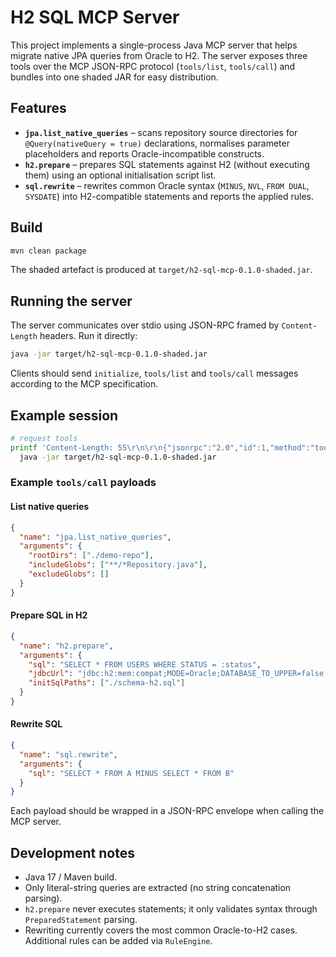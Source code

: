 # H2 SQL MCP Server

This project implements a single-process Java MCP server that helps migrate native JPA queries from Oracle to H2. The server exposes three tools over the MCP JSON-RPC protocol (`tools/list`, `tools/call`) and bundles into one shaded JAR for easy distribution.

## Features

- **`jpa.list_native_queries`** – scans repository source directories for `@Query(nativeQuery = true)` declarations, normalises parameter placeholders and reports Oracle-incompatible constructs.
- **`h2.prepare`** – prepares SQL statements against H2 (without executing them) using an optional initialisation script list.
- **`sql.rewrite`** – rewrites common Oracle syntax (`MINUS`, `NVL`, `FROM DUAL`, `SYSDATE`) into H2-compatible statements and reports the applied rules.

## Build

```bash
mvn clean package
```

The shaded artefact is produced at `target/h2-sql-mcp-0.1.0-shaded.jar`.

## Running the server

The server communicates over stdio using JSON-RPC framed by `Content-Length` headers. Run it directly:

```bash
java -jar target/h2-sql-mcp-0.1.0-shaded.jar
```

Clients should send `initialize`, `tools/list` and `tools/call` messages according to the MCP specification.

## Example session

```bash
# request tools
printf 'Content-Length: 55\r\n\r\n{"jsonrpc":"2.0","id":1,"method":"tools/list"}' | \
  java -jar target/h2-sql-mcp-0.1.0-shaded.jar
```

### Example `tools/call` payloads

#### List native queries

```json
{
  "name": "jpa.list_native_queries",
  "arguments": {
    "rootDirs": ["./demo-repo"],
    "includeGlobs": ["**/*Repository.java"],
    "excludeGlobs": []
  }
}
```

#### Prepare SQL in H2

```json
{
  "name": "h2.prepare",
  "arguments": {
    "sql": "SELECT * FROM USERS WHERE STATUS = :status",
    "jdbcUrl": "jdbc:h2:mem:compat;MODE=Oracle;DATABASE_TO_UPPER=false;DEFAULT_NULL_ORDERING=HIGH",
    "initSqlPaths": ["./schema-h2.sql"]
  }
}
```

#### Rewrite SQL

```json
{
  "name": "sql.rewrite",
  "arguments": {
    "sql": "SELECT * FROM A MINUS SELECT * FROM B"
  }
}
```

Each payload should be wrapped in a JSON-RPC envelope when calling the MCP server.

## Development notes

- Java 17 / Maven build.
- Only literal-string queries are extracted (no string concatenation parsing).
- `h2.prepare` never executes statements; it only validates syntax through `PreparedStatement` parsing.
- Rewriting currently covers the most common Oracle-to-H2 cases. Additional rules can be added via `RuleEngine`.
